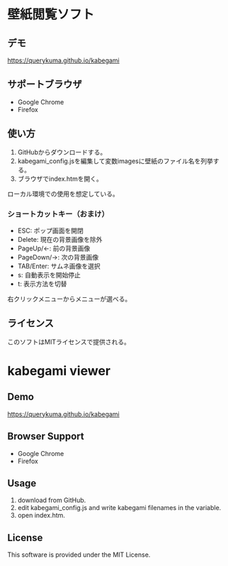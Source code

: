 # 壁紙閲覧ソフト

## デモ

https://querykuma.github.io/kabegami

## サポートブラウザ

- Google Chrome
- Firefox

## 使い方

1. GitHubからダウンロードする。
2. kabegami_config.jsを編集して変数imagesに壁紙のファイル名を列挙する。
3. ブラウザでindex.htmを開く。

ローカル環境での使用を想定している。

### ショートカットキー（おまけ）

- ESC: ポップ画面を開閉
- Delete: 現在の背景画像を除外
- PageUp/←: 前の背景画像
- PageDown/→: 次の背景画像
- TAB/Enter: サムネ画像を選択
- s: 自動表示を開始停止
- t: 表示方法を切替

右クリックメニューからメニューが選べる。

## ライセンス

このソフトはMITライセンスで提供される。


# kabegami viewer

## Demo

https://querykuma.github.io/kabegami

## Browser Support

- Google Chrome
- Firefox

## Usage

1. download from GitHub.
2. edit kabegami_config.js and write kabegami filenames in the variable.
3. open index.htm.

## License

This software is provided under the MIT License.

